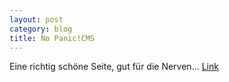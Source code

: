 ```yaml
---
layout: post
category: blog
title: No Panic!CMS
---
```


Eine richtig schöne Seite, gut für die Nerven...
[Link](http://users.pandora.be/soundx/)
